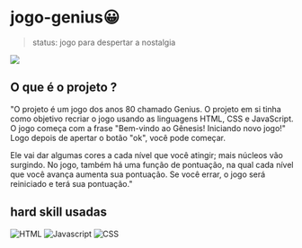 # jogo-genius😀
>status: jogo para despertar a nostalgia

![](https://github.com/Marcelo-dds/jogo-genius/assets/50811155/21f2f016-e54c-4aa2-9412-ffe5000501c5|width=10)





## O que é o projeto ? 


"O projeto é um jogo dos anos 80 chamado Genius. O projeto em si tinha como objetivo recriar o jogo usando as linguagens HTML, CSS e JavaScript. O jogo começa com a frase "Bem-vindo ao Gênesis! Iniciando novo jogo!" Logo depois de apertar o botão "ok", você pode começar.

Ele vai dar algumas cores a cada nível que você atingir; mais núcleos vão surgindo. No jogo, também há uma função de pontuação, na qual cada nível que você avança aumenta sua pontuação. Se você errar, o jogo será reiniciado e terá sua pontuação."

## hard skill usadas

![HTML](https://img.shields.io/badge/HTML5-E34F26?style=for-the-badge&logo=html5&logoColor=white)
![Javascript](https://img.shields.io/badge/JavaScript-323330?style=for-the-badge&logo=javascript&logoColor=F7DF1E)
![CSS](https://img.shields.io/badge/CSS3-1572B6?style=for-the-badge&logo=css3&logoColor=white)
